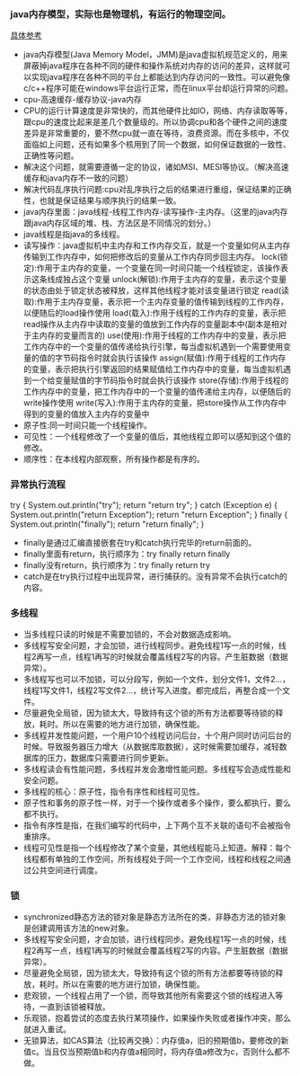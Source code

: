 ### java内存模型，实际也是物理机，有运行的物理空间。
[具体参考](https://www.jianshu.com/p/15106e9c4bf3)
* java内存模型(Java Memory Model，JMM)是java虚拟机规范定义的，用来屏蔽掉java程序在各种不同的硬件和操作系统对内存的访问的差异，这样就可以实现java程序在各种不同的平台上都能达到内存访问的一致性。可以避免像c/c++程序可能在windows平台运行正常，而在linux平台却运行异常的问题。
* cpu-高速缓存-缓存协议-java内存
* CPU的运行计算速度是非常快的，而其他硬件比如IO，网络、内存读取等等，跟cpu的速度比起来是差几个数量级的。所以协调cpu和各个硬件之间的速度差异是非常重要的，要不然cpu就一直在等待，浪费资源。而在多核中，不仅面临如上问题，还有如果多个核用到了同一个数据，如何保证数据的一致性、正确性等问题。
* 解决这个问题，就需要遵循一定的协议，诸如MSI、MESI等协议。（解决高速缓存和java内存不一致的问题）
* 解决代码乱序执行问题:cpu对乱序执行之后的结果进行重组，保证结果的正确性，也就是保证结果与顺序执行的结果一致。
* java内存里面：java线程-线程工作内存-读写操作-主内存。（这里的java内存跟java内存区域的堆、栈、方法区是不同情况的划分。）
* java线程是指java的多线程。
* 读写操作：java虚拟机中主内存和工作内存交互，就是一个变量如何从主内存传输到工作内存中，如何把修改后的变量从工作内存同步回主内存。
lock(锁定):作用于主内存的变量，一个变量在同一时间只能一个线程锁定，该操作表示这条线成独占这个变量
unlock(解锁):作用于主内存的变量，表示这个变量的状态由处于锁定状态被释放，这样其他线程才能对该变量进行锁定
read(读取):作用于主内存变量，表示把一个主内存变量的值传输到线程的工作内存，以便随后的load操作使用
load(载入):作用于线程的工作内存的变量，表示把read操作从主内存中读取的变量的值放到工作内存的变量副本中(副本是相对于主内存的变量而言的)
use(使用):作用于线程的工作内存中的变量，表示把工作内存中的一个变量的值传递给执行引擎，每当虚拟机遇到一个需要使用变量的值的字节码指令时就会执行该操作
assign(赋值):作用于线程的工作内存的变量，表示把执行引擎返回的结果赋值给工作内存中的变量，每当虚拟机遇到一个给变量赋值的字节码指令时就会执行该操作
store(存储):作用于线程的工作内存中的变量，把工作内存中的一个变量的值传递给主内存，以便随后的write操作使用
write(写入):作用于主内存的变量，把store操作从工作内存中得到的变量的值放入主内存的变量中
* 原子性:同一时间只能一个线程操作。
* 可见性：一个线程修改了一个变量的值后，其他线程立即可以感知到这个值的修改。
* 顺序性：在本线程内部观察，所有操作都是有序的。


### 异常执行流程
try {
  System.out.println("try");
  return "return try";
} catch (Exception e) {
  System.out.println("return Exception");
  return "return Exception";
} finally {
  System.out.println("finally");
  return "return finally";
}
* finally是通过汇编直接嵌套在try和catch执行完毕的return前面的。
* finally里面有return，执行顺序为：try finally return finally
* finally没有return，执行顺序为：try finally return try
* catch是在try执行过程中出现异常，进行捕获的。没有异常不会执行catch的内容。

### 多线程
* 当多线程只读的时候是不需要加锁的，不会对数据造成影响。
* 多线程写安全问题，才会加锁，进行线程同步。避免线程1写一点的时候，线程2再写一点，线程1再写的时候就会覆盖线程2写的内容。产生脏数据（数据异常）。
* 多线程写也可以不加锁，可以分段写，例如一个文件，划分文件1，文件2...，线程1写文件1，线程2写文件2...，统计写入进度。都完成后，再整合成一个文件。
* 尽量避免全局锁，因为锁太大，导致持有这个锁的所有方法都要等待锁的释放，耗时。所以在需要的地方进行加锁，确保性能。
* 多线程并发性能问题，一个用户10个线程访问后台，十个用户同时访问后台的时候。导致服务器压力增大（从数据库取数据），这时候需要加缓存，减轻数据库的压力，数据库只需要进行同步更新。
* 多线程读会有性能问题，多线程并发会激增性能问题。多线程写会造成性能和安全问题。
* 多线程的核心：原子性，指令有序性和线程可见性。
* 原子性和事务的原子性一样，对于一个操作或者多个操作，要么都执行，要么都不执行。
* 指令有序性是指，在我们编写的代码中，上下两个互不关联的语句不会被指令重排序。
* 线程可见性是指一个线程修改了某个变量，其他线程能马上知道。解释：每个线程都有单独的工作空间，所有线程处于同一个工作空间，线程和线程之间通过公共空间进行调度。

### 锁
* synchronized静态方法的锁对象是静态方法所在的类，非静态方法的锁对象是创建调用该方法的new对象。
* 多线程写安全问题，才会加锁，进行线程同步。避免线程1写一点的时候，线程2再写一点，线程1再写的时候就会覆盖线程2写的内容。产生脏数据（数据异常）。
* 尽量避免全局锁，因为锁太大，导致持有这个锁的所有方法都要等待锁的释放，耗时。所以在需要的地方进行加锁，确保性能。
* 悲观锁，一个线程占用了一个锁，而导致其他所有需要这个锁的线程进入等待，一直到该锁被释放。
* 乐观锁，抱着尝试的态度去执行某项操作，如果操作失败或者操作冲突，那么就进入重试。
* 无锁算法，如CAS算法（比较再交换）：内存值a，旧的预期值b，要修改的新值c。当且仅当预期值b和内存值a相同时，将内存值a修改为c，否则什么都不做。







































